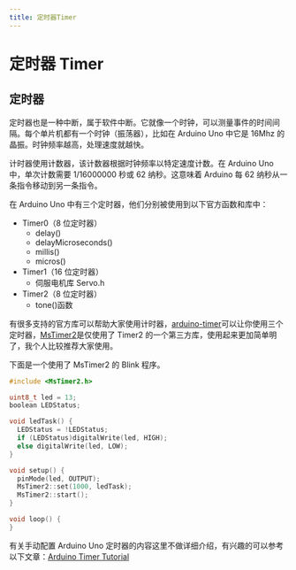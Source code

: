 ```yaml
---
title: 定时器Timer
---
```


# 定时器 Timer

## 定时器

定时器也是一种中断，属于软件中断。它就像一个时钟，可以测量事件的时间间隔。每个单片机都有一个时钟（振荡器），比如在 Arduino Uno 中它是 16Mhz 的晶振。时钟频率越高，处理速度就越快。

计时器使用计数器，该计数器根据时钟频率以特定速度计数。在 Arduino Uno 中，单次计数需要 1/16000000 秒或 62 纳秒。这意味着 Arduino 每 62 纳秒从一条指令移动到另一条指令。

在 Arduino Uno 中有三个定时器，他们分别被使用到以下官方函数和库中：

- Timer0（8 位定时器）
  - delay()
  - delayMicroseconds()
  - millis()
  - micros()
- Timer1（16 位定时器）
  - 伺服电机库 Servo.h
- Timer2（8 位定时器）
  - tone()函数

有很多支持的官方库可以帮助大家使用计时器，[arduino-timer](https://github.com/contrem/arduino-timer)可以让你使用三个定时器，[MsTimer2](https://playground.arduino.cc/Main/MsTimer2/)是仅使用了 Timer2 的一个第三方库，使用起来更加简单明了，我个人比较推荐大家使用。

下面是一个使用了 MsTimer2 的 Blink 程序。

```cpp
#include <MsTimer2.h>

uint8_t led = 13;
boolean LEDStatus;

void ledTask() {
  LEDStatus = !LEDStatus;
  if (LEDStatus)digitalWrite(led, HIGH);
  else digitalWrite(led, LOW);
}

void setup() {
  pinMode(led, OUTPUT);
  MsTimer2::set(1000, ledTask);
  MsTimer2::start();
}

void loop() {
}
```

有关手动配置 Arduino Uno 定时器的内容这里不做详细介绍，有兴趣的可以参考以下文章：[Arduino Timer Tutorial](https://circuitdigest.com/microcontroller-projects/arduino-timer-tutorial)
